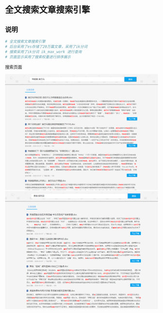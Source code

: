 # 全文搜索文章搜索引擎

## 说明

``` bash
# 全文搜索文章搜索引擎
# 后台采用了es存储了20万篇文章，采用了ik分词
# 搜索采用了ik分词 ik_max_work 进行查询
# 页面显示采用了搜索权重进行排序展示
```
搜索页面

![image1](https://github.com/zhuyuesheng/app-elasticsearch-article/blob/main/img-store/1.png)
![image2](https://github.com/zhuyuesheng/app-elasticsearch-article/blob/main/img-store/2.png)
